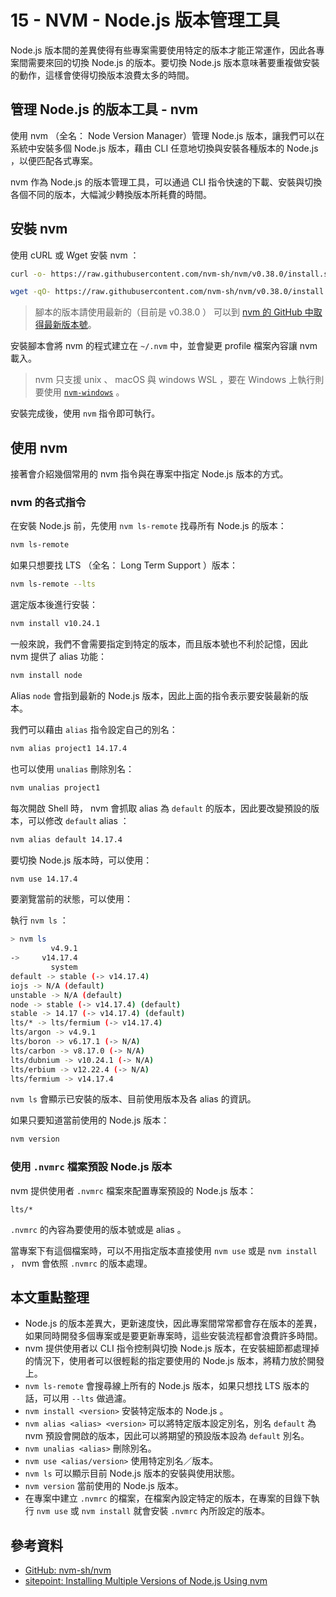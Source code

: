 # 15 - NVM - Node.js 版本管理工具

Node.js 版本間的差異使得有些專案需要使用特定的版本才能正常運作，因此各專案間需要來回的切換 Node.js 的版本。要切換 Node.js 版本意味著要重複做安裝的動作，這樣會使得切換版本浪費太多的時間。

## 管理 Node.js 的版本工具 - nvm

使用 nvm （全名： Node Version Manager）管理 Node.js 版本，讓我們可以在系統中安裝多個 Node.js 版本，藉由 CLI 任意地切換與安裝各種版本的 Node.js ，以便匹配各式專案。

nvm 作為 Node.js 的版本管理工具，可以通過 CLI 指令快速的下載、安裝與切換各個不同的版本，大幅減少轉換版本所耗費的時間。

## 安裝 nvm

使用 cURL 或 Wget 安裝 nvm ：

```bash
curl -o- https://raw.githubusercontent.com/nvm-sh/nvm/v0.38.0/install.sh | bash
```

```bash
wget -qO- https://raw.githubusercontent.com/nvm-sh/nvm/v0.38.0/install.sh | bash
```

> 腳本的版本請使用最新的（目前是 v0.38.0 ） 可以到 [nvm 的 GitHub 中取得最新版本號](https://github.com/nvm-sh/nvm/releases)。

安裝腳本會將 nvm 的程式建立在 `~/.nvm` 中，並會變更 profile 檔案內容讓 nvm 載入。

> nvm 只支援 unix 、 macOS 與 windows WSL ，要在 Windows 上執行則要使用 [`nvm-windows`](https://github.com/coreybutler/nvm-windows) 。

安裝完成後，使用 `nvm` 指令即可執行。

## 使用 nvm

接著會介紹幾個常用的 nvm 指令與在專案中指定 Node.js 版本的方式。

### nvm 的各式指令

在安裝 Node.js 前，先使用 `nvm ls-remote` 找尋所有 Node.js 的版本：

```bash
nvm ls-remote
```

如果只想要找 LTS （全名： Long Term Support ）版本：

```bash
nvm ls-remote --lts
```

選定版本後進行安裝：

```bash
nvm install v10.24.1
```

一般來說，我們不會需要指定到特定的版本，而且版本號也不利於記憶，因此 nvm 提供了 alias 功能：

```bash
nvm install node
```

Alias `node` 會指到最新的 Node.js 版本，因此上面的指令表示要安裝最新的版本。

我們可以藉由 `alias` 指令設定自己的別名：

```bash
nvm alias project1 14.17.4
```

也可以使用 `unalias` 刪除別名：

```bash
nvm unalias project1
```

每次開啟 Shell 時， nvm 會抓取 alias 為 `default` 的版本，因此要改變預設的版本，可以修改 `default` alias ：

```bash
nvm alias default 14.17.4
```

要切換 Node.js 版本時，可以使用：

```bash
nvm use 14.17.4
```

要瀏覽當前的狀態，可以使用：

執行 `nvm ls` ：

```bash
> nvm ls
         v4.9.1
->     v14.17.4
         system
default -> stable (-> v14.17.4)
iojs -> N/A (default)
unstable -> N/A (default)
node -> stable (-> v14.17.4) (default)
stable -> 14.17 (-> v14.17.4) (default)
lts/* -> lts/fermium (-> v14.17.4)
lts/argon -> v4.9.1
lts/boron -> v6.17.1 (-> N/A)
lts/carbon -> v8.17.0 (-> N/A)
lts/dubnium -> v10.24.1 (-> N/A)
lts/erbium -> v12.22.4 (-> N/A)
lts/fermium -> v14.17.4
```

`nvm ls` 會顯示已安裝的版本、目前使用版本及各 alias 的資訊。

如果只要知道當前使用的 Node.js 版本：

```bash
nvm version
```

### 使用 `.nvmrc` 檔案預設 Node.js 版本

nvm 提供使用者 `.nvmrc` 檔案來配置專案預設的 Node.js 版本：

```shell
lts/*
```

`.nvmrc` 的內容為要使用的版本號或是 alias 。

當專案下有這個檔案時，可以不用指定版本直接使用 `nvm use` 或是 `nvm install` ， nvm 會依照 `.nvmrc` 的版本處理。

## 本文重點整理

- Node.js 的版本差異大，更新速度快，因此專案間常常都會存在版本的差異，如果同時開發多個專案或是要更新專案時，這些安裝流程都會浪費許多時間。
- nvm 提供使用者以 CLI 指令控制與切換 Node.js 版本，在安裝細節都處理掉的情況下，使用者可以很輕鬆的指定要使用的 Node.js 版本，將精力放於開發上。
- `nvm ls-remote` 會搜尋線上所有的 Node.js 版本，如果只想找 LTS 版本的話，可以用 `--lts` 做過濾。
- `nvm install <version>` 安裝特定版本的 Node.js 。
- `nvm alias <alias> <version>` 可以將特定版本設定別名，別名 `default` 為 nvm 預設會開啟的版本，因此可以將期望的預設版本設為 `default` 別名。
- `nvm unalias <alias>` 刪除別名。
- `nvm use <alias/version>` 使用特定別名／版本。
- `nvm ls` 可以顯示目前 Node.js 版本的安裝與使用狀態。
- `nvm version` 當前使用的 Node.js 版本。
- 在專案中建立 `.nvmrc` 的檔案，在檔案內設定特定的版本，在專案的目錄下執行 `nvm use` 或 `nvm install` 就會安裝 `.nvmrc` 內所設定的版本。

## 參考資料

- [GitHub: nvm-sh/nvm](https://github.com/nvm-sh/nvm)
- [sitepoint: Installing Multiple Versions of Node.js Using nvm](https://www.sitepoint.com/quick-tip-multiple-versions-node-nvm/)
